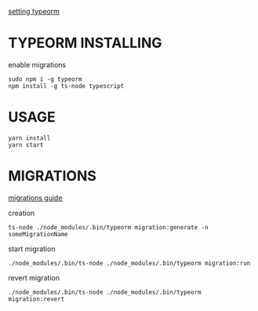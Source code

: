 [setting typeorm](https://medium.com/@giuseppepace_505/graphql-apollo-server-express-typeorm-a67cf96c3bf8)

TYPEORM INSTALLING
==================
enable migrations
```
sudo npm i -g typeorm
npm install -g ts-node typescript
```

USAGE
=====

```
yarn install
yarn start
```

MIGRATIONS
=================
[migrations guide](https://medium.com/nuances-of-programming/%D0%BF%D0%BE%D0%BD%D1%8F%D1%82%D0%B8%D0%B5-%D0%BE-%D0%BC%D0%B8%D0%B3%D1%80%D0%B0%D1%86%D0%B8%D1%8F%D1%85-%D0%B2-typeorm-9a6a40ddd76e)

creation
```
ts-node ./node_modules/.bin/typeorm migration:generate -n someMigrationName
```

start migration
```
./node_modules/.bin/ts-node ./node_modules/.bin/typeorm migration:run
```

revert migration
```
./node_modules/.bin/ts-node ./node_modules/.bin/typeorm migration:revert
```
